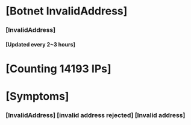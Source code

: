 # [Botnet InvalidAddress]
### [InvalidAddress]
#### [Updated every 2~3 hours]

# [Counting 14193 IPs]

# [Symptoms] 

###   [InvalidAddress] [invalid address rejected] [Invalid address]
